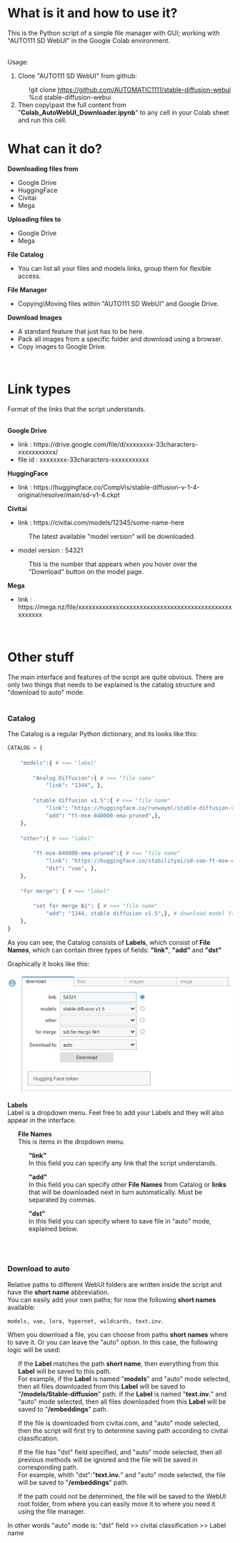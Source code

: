 <h1>What is it and how to use it?</h1>
This is the Python script of a simple file manager with GUI; working with "AUTO111 SD WebUI" in the Google Colab environment.
<br><br>

Usage:
<ol>
<li>Clone "AUTO111 SD WebUI" from github:</li>
<span>
<ul>
!git clone <a href="#!">https://github.com/AUTOMATIC1111/stable-diffusion-webui</a><br>
%cd stable-diffusion-webui
</ul>
</span>
<li>Then copy\past the full content from "<b>Colab_AutoWebUI_Downloader.ipynb</b>" to any cell in your Colab sheet and run this cell.</li>
</ol>

<h1>What can it do?</h1>

<b>Downloading files from</b>
<ul>
<li>Google Drive</li>
<li>HuggingFace</li>
<li>Civitai</li>
<li>Mega</li>
</ul>

<b>Uploading files to</b>
<ul>
<li>Google Drive</li>
<li>Mega</li>
</ul>

<b>File Catalog</b>
<ul>
<li>You can list all your files and models links, group them for flexible access.</li>
</ul>

<b>File Manager</b>
<ul>
<li>Copying\Moving files within "AUTO111 SD WebUI" and Google Drive.</li>
</ul>

<b>Download Images</b>
<ul>
<li>A standard feature that just has to be here.</li>
<li>Pack all images from a specific folder and download using a browser.</li>
<li>Copy images to Google Drive.</li>
</ul>
<br>
<h1>Link types</h1>
Format of the links that the script understands.
<br><br>

<b>Google Drive</b>
<ul>
<li>link    : https<i></i>://drive.google.com/file/d/xxxxxxxx-33characters-xxxxxxxxxxx/</li>
<li>file id : xxxxxxxx-33characters-xxxxxxxxxxx</li>
</ul>

<b>HuggingFace</b>
<ul>
<li>link    : https<i></i>://huggingface.co/CompVis/stable-diffusion-v-1-4-original/resolve/main/sd-v1-4.ckpt</li>
</ul>

<b>Civitai</b>
<ul>
<li>link    : https<i></i>://civitai.com/models/12345/some-name-here</li>
<p><ul>The latest available "model version" will be downloaded.</ul></p>
<li>model version    : 54321</li>
<p><ul>This is the number that appears when you hover over the "Download" button on the model page.</ul></p>
</ul>

<b>Mega</b>
<ul>
<li>link    : https<i></i>://mega.nz/file/xxxxxxxxxxxxxxxxxxxxxxxxxxxxxxxxxxxxxxxxxxxxxxxxxxxx</li>
</ul>
<br>

<h1>Other stuff</h1>

The main interface and features of the script are quite obvious. There are only two things that needs to be explained is the catalog structure and "download to auto" mode.
<br><br>
<h3>Catalog</h3>
The Catalog is a regular Python dictionary, and its looks like this:

```Python 
CATALOG = {

    "models":{ # <== "label"
        
        "Analog Diffusion":{ # <== "file name"
            "link": "1344", },
        
        "stable diffusion v1.5":{ # <== "file name"
            "link": "https://huggingface.co/runwayml/stable-diffusion-v1-5/resolve/main/v1-5-pruned-emaonly.ckpt",
            "add": "ft-mse-840000-ema-pruned",},
    },
    
    "other":{ # <== "label"
    
        "ft-mse-840000-ema-pruned":{ # <== "file name"
            "link": "https://huggingface.co/stabilityai/sd-vae-ft-mse-original/resolve/main/vae-ft-mse-840000-ema-pruned.ckpt",
            "dst": "vae", },
    },
    
    "for merge": { # <== "label"
    
        "set for merge №1": { # <== "file name"
            "add": "1344, stable diffusion v1.5",}, # download model from civitai and "stable diffusion v1.5" from "models" label
    },
}
```

As you can see, the Catalog consists of <b>Labels</b>, which consist of <b>File Names</b>, which can contain three types of fields: <b>"link"</b>, <b>"add"</b> and <b>"dst"</b> 
<br>

Graphically it looks like this:
<br><br>
![s_001](/scr/s_001.jpg)

<b>Labels</b><br>
Label is a dropdown menu. Feel free to add your Labels and they will also appear in the interface.
<ul><p>
<b>File Names</b><br>
This is items in the dropdown menu.
<p></p>
<ul>
<b>"link"</b><br>
In this field you can specify any link that the script understands.
</p><p>
<b>"add"</b><br>
In this field you can specify other <b>File Names</b> from Catalog or <b>links</b> that will be downloaded next in turn automatically. Must be separated by commas.
</p>
<b>"dst"</b><br>
In this field you can specify where to save file in "auto" mode, explained below.
<br>
</ul>
</ul>


<br><br>
<h3>Download to auto</h3>
Relative paths to different WebUI folders are written inside the script and have the <b>short name</b> abbreviation.
<br>You can easily add your own paths; for now the following <b>short names</b> available:<br>

```
models, vae, lora, hypernet, wildcards, text.inv.
```

When you download a file, you can choose from paths <b>short names</b> where to save it. Or you can leave the "auto" option. In this case, the following logic will be used:
<ul>
<p>If the <b>Label</b> matches the path <b>short name</b>, then everything from this <b>Label</b> will be saved to this path.<br>
For example, if the <b>Label</b> is named "<b>models</b>" and "auto" mode selected, then all files downloaded from this <b>Label</b> will be saved to "<b>/models/Stable-diffusion</b>" path. If the <b>Label</b> is named "<b>text.inv.</b>" and "auto" mode selected, then all files downloaded from this <b>Label</b> will be saved to "<b>/embeddings</b>" path.</p>
<p>If the file is downloaded from civitai.com, and "auto" mode selected, then the script will first try to determine saving path according to civitai classification.</p>
<p>If the file has "dst" field specified, and "auto" mode selected, then all previous methods will be ignored and the file will be saved in corresponding path.
 <br>For example, whith "dst":"<b>text.inv.</b>" and "auto" mode selected, the file will be saved to "<b>/embeddings</b>" path.</p>
<p>If the path could not be determined, the file will be saved to the WebUI root folder, from where you can easily move it to where you need it using the file manager.</p>
</ul>
In other words "auto" mode is: "dst" field >> civitai classification >> Label name
